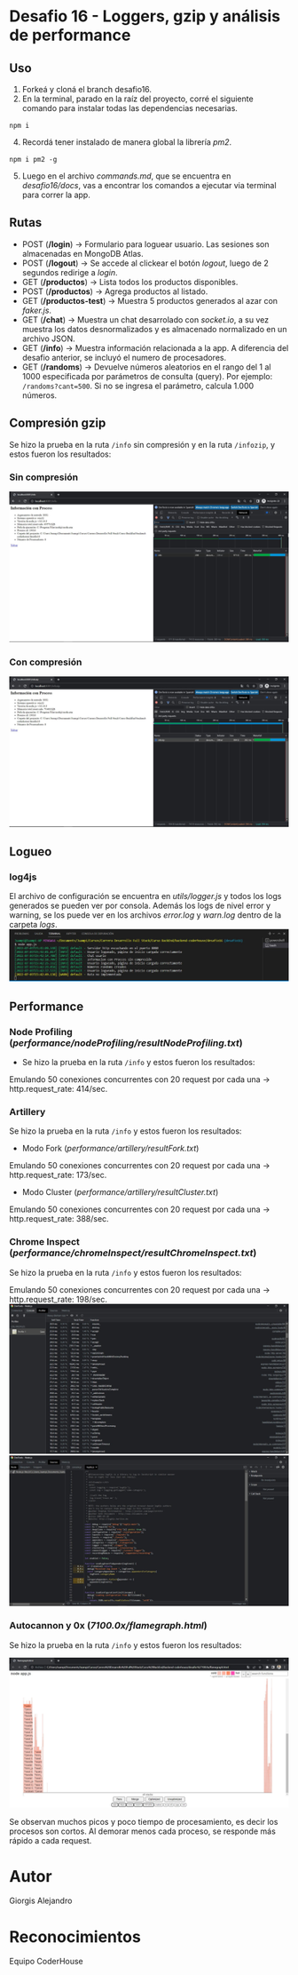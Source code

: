 # Desafio 16 - Loggers, gzip y análisis de performance

## Uso

1. Forkeá y cloná el branch desafio16.
2. En la terminal, parado en la raíz del proyecto, corré el siguiente comando para instalar todas las dependencias necesarias.

```
npm i
```

4. Recordá tener instalado de manera global la librería _pm2_.

```
npm i pm2 -g
```

5. Luego en el archivo _commands.md_, que se encuentra en _desafio16/docs_, vas a encontrar los comandos a ejecutar via terminal para correr la app.

## Rutas

- POST (**/login**) → Formulario para loguear usuario. Las sesiones son almacenadas en MongoDB Atlas.
- POST (**/logout**) → Se accede al clickear el botón _logout_, luego de 2 segundos redirige a _login_.
- GET (**/productos**) → Lista todos los productos disponibles.
- POST (**/productos**) → Agrega productos al listado.
- GET (**/productos-test**) → Muestra 5 productos generados al azar con _faker.js_.
- GET (**/chat**) → Muestra un chat desarrolado con _socket.io_, a su vez muestra los datos desnormalizados y es almacenado normalizado en un archivo JSON.
- GET (**/info**) → Muestra información relacionada a la app. A diferencia del desafio anterior, se incluyó el numero de procesadores.
- GET (**/randoms**) → Devuelve números aleatorios en el rango del 1 al 1000 especificada por parámetros de consulta (query). Por ejemplo: `/randoms?cant=500`. Si no se ingresa el parámetro, calcula 1.000 números.

## Compresión gzip

Se hizo la prueba en la ruta `/info` sin compresión y en la ruta `/infozip`, y estos fueron los resultados:

### Sin compresión
<img src='./img/info.png'>

### Con compresión
<img src='./img/infozip.png'>

## Logueo

### log4js

El archivo de configuración se encuentra en _utils/logger.js_ y todos los logs generados se pueden ver por consola. Además los logs de nivel error y warning, se los puede ver en los archivos _error.log_ y _warn.log_ dentro de la carpeta _logs_.
<img src='./img/logger-consola.png'>

## Performance

### Node Profiling (_performance/nodeProfiling/resultNodeProfiling.txt_)

- Se hizo la prueba en la ruta `/info` y estos fueron los resultados:

Emulando 50 conexiones concurrentes con 20 request por cada una → http.request_rate: 414/sec.

### Artillery

Se hizo la prueba en la ruta `/info` y estos fueron los resultados:

- Modo Fork (_performance/artillery/resultFork.txt_)

Emulando 50 conexiones concurrentes con 20 request por cada una → http.request_rate: 173/sec.

- Modo Cluster (_performance/artillery/resultCluster.txt_)

Emulando 50 conexiones concurrentes con 20 request por cada una → http.request_rate: 388/sec.

### Chrome Inspect (_performance/chromeInspect/resultChromeInspect.txt_)

Se hizo la prueba en la ruta `/info` y estos fueron los resultados:

Emulando 50 conexiones concurrentes con 20 request por cada una → http.request_rate: 198/sec.
<img src='./img/chromeInspect.png'>
<img src='./img/chromeInspect2.png'>

### Autocannon y 0x (_7100.0x/flamegraph.html_)

Se hizo la prueba en la ruta `/info` y estos fueron los resultados:

<img src='./img/flamegraph.png'>

Se observan muchos picos y poco tiempo de procesamiento, es decir los procesos son cortos. Al demorar menos cada proceso, se responde más rápido a cada request.


# Autor
Giorgis Alejandro

# Reconocimientos
Equipo CoderHouse

